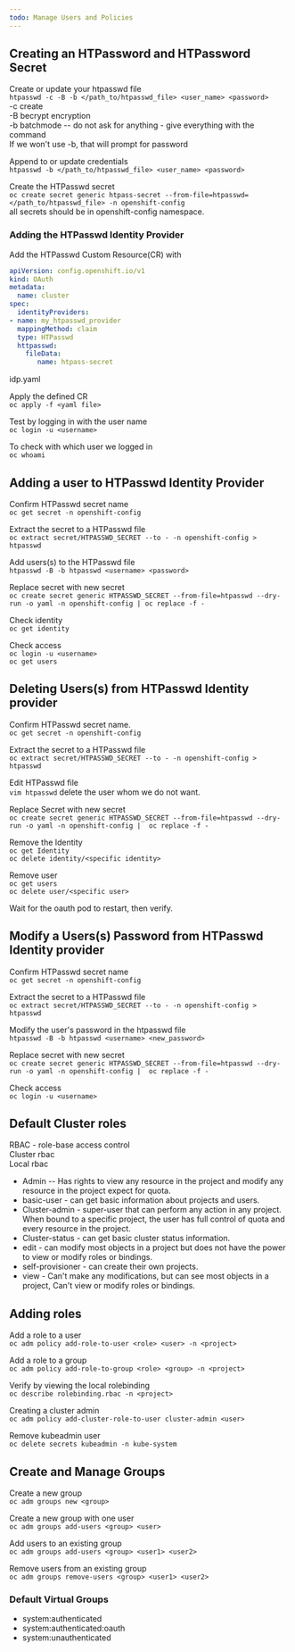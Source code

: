```yaml
---
todo: Manage Users and Policies
---
```


## Creating an HTPassword and HTPassword Secret  

Create or update your htpasswd file  
`htpasswd -c -B -b </path_to/htpasswd_file> <user_name> <password>`    
-c create   
-B becrypt encryption  
-b batchmode -- do not ask for anything - give everything with the command     
If we won't use -b, that will prompt for password  

Append to or update credentials   
`htpasswd -b </path_to/htpasswd_file> <user_name> <password>`    

Create the HTPasswd secret   
`oc create secret generic htpass-secret --from-file=htpasswd=</path_to/htpasswd_file> -n openshift-config`    
all secrets should be in openshift-config namespace.    

### Adding the HTPasswd Identity Provider

Add the HTPasswd Custom Resource(CR) with
```yaml
apiVersion: config.openshift.io/v1  
kind: OAuth  
metadata:
  name: cluster  
spec:
  identityProviders:
- name: my_htpasswd_provider
  mappingMethod: claim
  type: HTPasswd 
  httpasswd:
    fileData:
       name: htpass-secret
``` 
idp.yaml

Apply the defined CR   
`oc apply -f <yaml file>`  

Test by logging in with the user name  
`oc login -u <username>`    

To check with which user we logged in  
`oc whoami`  

## Adding a user to HTPasswd Identity Provider  

Confirm HTPasswd secret name  
`oc get secret -n openshift-config`  

Extract the secret to a HTPasswd file  
`oc extract secret/HTPASSWD_SECRET --to - -n openshift-config > htpasswd`  

Add users(s) to the HTPasswd file  
`htpasswd -B -b htpasswd <username> <password>`   

Replace secret with new secret  
`oc create secret generic HTPASSWD_SECRET --from-file=htpasswd --dry-run -o yaml -n openshift-config | oc replace -f -`   

Check identity  
`oc get identity`   

Check access  
`oc login -u <username>`   
`oc get users`   

## Deleting Users(s) from HTPasswd Identity provider  

Confirm HTPasswd secret name.   
`oc get secret -n openshift-config`  

Extract the secret to a HTPasswd file  
`oc extract secret/HTPASSWD_SECRET --to - -n openshift-config > htpasswd` 

Edit HTPasswd file  
`vim htpasswd`  delete the user whom we do not want.   

Replace Secret with new secret  
`oc create secret generic HTPASSWD_SECRET --from-file=htpasswd --dry-run -o yaml -n openshift-config |  oc replace -f -`  

Remove the Identity   
`oc get Identity`   
`oc delete identity/<specific identity>`  

Remove user   
`oc get users`    
`oc delete user/<specific user>`   

Wait for the oauth pod to restart, then verify.  

## Modify a Users(s) Password from HTPasswd Identity provider

Confirm HTPasswd secret name  
`oc get secret -n openshift-config`  

Extract the secret to a HTPasswd file  
`oc extract secret/HTPASSWD_SECRET --to - -n openshift-config > htpasswd`  

Modify the user's password in the htpasswd file   
`htpasswd -B -b htpasswd <username> <new_password>`    

Replace secret with new secret  
`oc create secret generic HTPASSWD_SECRET --from-file=htpasswd --dry-run -o yaml -n openshift-config |  oc replace -f -`   

Check access   
`oc login -u <username>`   

## Default Cluster roles  

RBAC - role-base access control   
Cluster rbac  
Local rbac

* Admin -- Has rights to view any resource in the project and modify any resource in the project expect for quota.   
* basic-user - can get basic information about projects and users.  
* Cluster-admin - super-user that can perform any action in any project. When bound to a specific project, the user has full control of quota and every resource in the project.  
* Cluster-status  - can get basic cluster status information.  
* edit - can modify most objects in a project but does not have the power to view or modify roles or bindings.  
* self-provisioner - can create their own projects.  
* view - Can't make any modifications, but can see most objects in a project, Can't view or modify roles or bindings.   

## Adding roles  

Add a role to a user     
`oc adm policy add-role-to-user <role> <user> -n <project>`     

Add a role to a group     
`oc adm policy add-role-to-group <role> <group> -n <project>`     

Verify by viewing the local rolebinding    
`oc describe rolebinding.rbac -n <project>`      

Creating a cluster admin    
`oc adm policy add-cluster-role-to-user cluster-admin <user>`  

Remove kubeadmin user     
`oc delete secrets kubeadmin -n kube-system`     

## Create and Manage Groups    

Create a new group    
`oc adm groups new <group>`    

Create a new group with one user    
`oc adm groups add-users <group> <user>`   

Add users to an existing group  
`oc adm groups add-users <group> <user1> <user2>`  

Remove users from an existing group   
`oc adm groups remove-users <group> <user1> <user2>`  

### Default Virtual Groups  

* system:authenticated    
* system:authenticated:oauth   
* system:unauthenticated    

